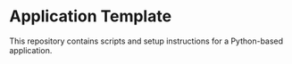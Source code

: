 # Application Template

This repository contains scripts and setup instructions for a Python-based application.
